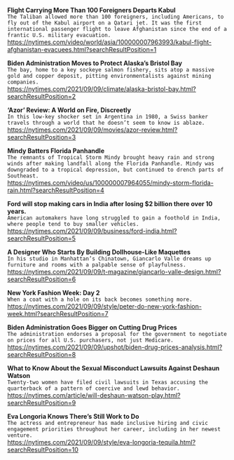 **Flight Carrying More Than 100 Foreigners Departs Kabul**\
`The Taliban allowed more than 100 foreigners, including Americans, to fly out of the Kabul airport on a Qatari jet. It was the first international passenger flight to leave Afghanistan since the end of a frantic U.S. military evacuation.`\
https://nytimes.com/video/world/asia/100000007963993/kabul-flight-afghanistan-evacuees.html?searchResultPosition=1

**Biden Administration Moves to Protect Alaska’s Bristol Bay**\
`The bay, home to a key sockeye salmon fishery, sits atop a massive gold and copper deposit, pitting environmentalists against mining companies.`\
https://nytimes.com/2021/09/09/climate/alaska-bristol-bay.html?searchResultPosition=2

**‘Azor’ Review: A World on Fire, Discreetly**\
`In this low-key shocker set in Argentina in 1980, a Swiss banker travels through a world that he doesn’t seem to know is ablaze.`\
https://nytimes.com/2021/09/09/movies/azor-review.html?searchResultPosition=3

**Mindy Batters Florida Panhandle**\
`The remnants of Tropical Storm Mindy brought heavy rain and strong winds after making landfall along the Florida Panhandle. Mindy was downgraded to a tropical depression, but continued to drench parts of Southeast.`\
https://nytimes.com/video/us/100000007964055/mindy-storm-florida-rain.html?searchResultPosition=4

**Ford will stop making cars in India after losing $2 billion there over 10 years.**\
`American automakers have long struggled to gain a foothold in India, where people tend to buy smaller vehicles.`\
https://nytimes.com/2021/09/09/business/ford-india.html?searchResultPosition=5

**A Designer Who Starts By Building Dollhouse-Like Maquettes**\
`In his studio in Manhattan’s Chinatown, Giancarlo Valle dreams up furniture and rooms with a palpable sense of playfulness.`\
https://nytimes.com/2021/09/09/t-magazine/giancarlo-valle-design.html?searchResultPosition=6

**New York Fashion Week: Day 2**\
`When a coat with a hole on its back becomes something more.`\
https://nytimes.com/2021/09/09/style/peter-do-new-york-fashion-week.html?searchResultPosition=7

**Biden Administration Goes Bigger on Cutting Drug Prices**\
`The administration endorses a proposal for the government to negotiate on prices for all U.S. purchasers, not just Medicare.`\
https://nytimes.com/2021/09/09/upshot/biden-drug-prices-analysis.html?searchResultPosition=8

**What to Know About the Sexual Misconduct Lawsuits Against Deshaun Watson**\
`Twenty-two women have filed civil lawsuits in Texas accusing the quarterback of a pattern of coercive and lewd behavior.`\
https://nytimes.com/article/will-deshaun-watson-play.html?searchResultPosition=9

**Eva Longoria Knows There’s Still Work to Do**\
`The actress and entrepreneur has made inclusive hiring and civic engagement priorities throughout her career, including in her newest venture.`\
https://nytimes.com/2021/09/09/style/eva-longoria-tequila.html?searchResultPosition=10

